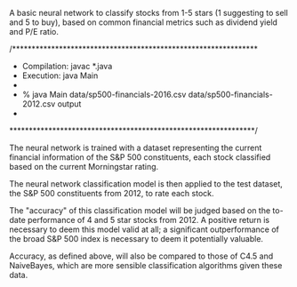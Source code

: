 A basic neural network to classify stocks from 1-5 stars (1 suggesting to sell and 5 to buy), based on common financial metrics such as dividend yield and P/E ratio.

/***************************************************************
 *  Compilation:  javac *.java
 *  Execution:    java Main <training-dataset> <test-dataset> <output-filename>
 *
 *  % java Main data/sp500-financials-2016.csv data/sp500-financials-2012.csv output
 *
 ***************************************************************/

The neural network is trained with a dataset representing the current financial information of the S&P 500 constituents, each stock classified based on the current Morningstar rating.

The neural network classification model is then applied to the test dataset, the S&P 500 constituents from 2012, to rate each stock.

The "accuracy" of this classification model will be judged based on the to-date performance of 4 and 5 star stocks from 2012. A positive return is necessary to deem this model valid at all; a significant outperformance of the broad S&P 500 index is necessary to deem it potentially valuable.

Accuracy, as defined above, will also be compared to those of C4.5 and NaiveBayes, which are more sensible classification algorithms given these data.
